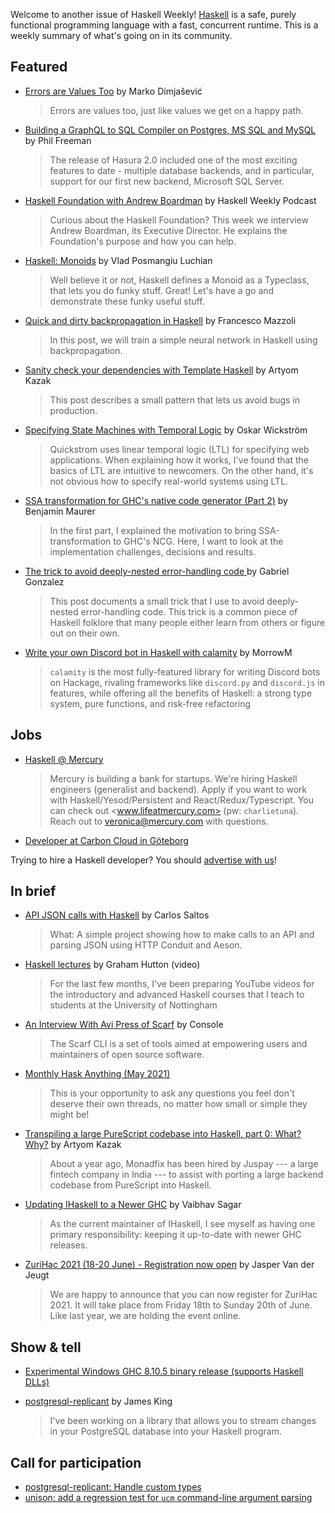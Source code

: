 Welcome to another issue of Haskell Weekly!
[Haskell](https://www.haskell.org) is a safe, purely functional programming language with a fast, concurrent runtime.
This is a weekly summary of what's going on in its community.

## Featured

- [Errors are Values Too](https://dimjasevic.net/marko/2021/05/05/errors-are-values-too/) by Marko Dimjašević
  > Errors are values too, just like values we get on a happy path.

- [Building a GraphQL to SQL Compiler on Postgres, MS SQL and MySQL](https://hasura.io/blog/building-a-graphql-to-sql-compiler-on-postgres-ms-sql-and-mysql/) by Phil Freeman
  > The release of Hasura 2.0 included one of the most exciting features to date - multiple database backends, and in particular, support for our first new backend, Microsoft SQL Server.

- [Haskell Foundation with Andrew Boardman](https://haskellweekly.news/episode/44.html) by Haskell Weekly Podcast
  > Curious about the Haskell Foundation? This week we interview Andrew Boardman, its Executive Director. He explains the Foundation's purpose and how you can help.

- [Haskell: Monoids](https://cstml.github.io/2021/05/03/haskell-monoid.html) by Vlad Posmangiu Luchian
  > Well believe it or not, Haskell defines a Monoid as a Typeclass, that lets you do funky stuff. Great! Let's have a go and demonstrate these funky useful stuff.

- [Quick and dirty backpropagation in Haskell](https://mazzo.li/posts/haskell-backprop-short.html) by Francesco Mazzoli
  > In this post, we will train a simple neural network in Haskell using backpropagation.

- [Sanity check your dependencies with Template Haskell](https://blog.monadfix.com/sanity-th) by Artyom Kazak
  > This post describes a small pattern that lets us avoid bugs in production.

- [Specifying State Machines with Temporal Logic](https://wickstrom.tech/programming/2021/05/03/specifying-state-machines-with-temporal-logic.html) by Oskar Wickström
  > Quickstrom uses linear temporal logic (LTL) for specifying web applications. When explaining how it works, I've found that the basics of LTL are intuitive to newcomers. On the other hand, it's not obvious how to specify real-world systems using LTL.

- [SSA transformation for GHC's native code generator (Part 2)](https://cptwunderlich.github.io/2021/04/30/ssa_for_ncg_part2.html) by Benjamin Maurer
  > In the first part, I explained the motivation to bring SSA-transformation to GHC's NCG. Here, I want to look at the implementation challenges, decisions and results.

- [The trick to avoid deeply-nested error-handling code ](https://www.haskellforall.com/2021/05/the-trick-to-avoid-deeply-nested-error.html) by Gabriel Gonzalez
  > This post documents a small trick that I use to avoid deeply-nested error-handling code. This trick is a common piece of Haskell folklore that many people either learn from others or figure out on their own.

- [Write your own Discord bot in Haskell with calamity](https://morrowm.github.io/posts/2021-04-29-calamity.html) by MorrowM
  > `calamity` is the most fully-featured library for writing Discord bots on Hackage, rivaling frameworks like `discord.py` and `discord.js` in features, while offering all the benefits of Haskell: a strong type system, pure functions, and risk-free refactoring

## Jobs

<!-- Runs from 2021-04-22 to 2021-06-24. -->
- [Haskell @ Mercury](https://mercury.com/jobs/generalist-engineer)
  > Mercury is building a bank for startups. We're hiring Haskell engineers (generalist and backend). Apply if you want to work with Haskell/Yesod/Persistent and React/Redux/Typescript. You can check out <www.lifeatmercury.com> (pw: `charlietuna`). Reach out to <veronica@mercury.com> with questions.

- [Developer at Carbon Cloud in Göteborg](https://careers.carboncloud.com/jobs/935115-on-site-developer-functional-programming)

Trying to hire a Haskell developer?
You should [advertise with us](https://haskellweekly.news/advertising.html)!

## In brief

- [API JSON calls with Haskell](https://dev.to/csaltos/haskell-http-response-either-4ncg) by Carlos Saltos
  > What: A simple project showing how to make calls to an API and parsing JSON using HTTP Conduit and Aeson.

- [Haskell lectures](https://www.youtube.com/channel/UCBDp7ydYTHi1dh4Gnf3VTPA) by Graham Hutton (video)
  > For the last few months, I've been preparing YouTube videos for the introductory and advanced Haskell courses that I teach to students at the University of Nottingham

- [An Interview With Avi Press of Scarf](https://console.substack.com/p/console-51) by Console
  > The Scarf CLI is a set of tools aimed at empowering users and maintainers of open source software.

- [Monthly Hask Anything (May 2021)](https://np.reddit.com/r/haskell/comments/n2s8yk/monthly_hask_anything_may_2021/)
  > This is your opportunity to ask any questions you feel don't deserve their own threads, no matter how small or simple they might be!

- [Transpiling a large PureScript codebase into Haskell, part 0: What? Why?](https://blog.monadfix.com/nau-introduction) by Artyom Kazak
  > About a year ago, Monadfix has been hired by Juspay --- a large fintech company in India --- to assist with porting a large backend codebase from PureScript into Haskell.

- [Updating IHaskell to a Newer GHC](https://vaibhavsagar.com/blog/2021/05/02/updating-ihaskell-newer-ghc/) by Vaibhav Sagar
  > As the current maintainer of IHaskell, I see myself as having one primary responsibility: keeping it up-to-date with newer GHC releases.

- [ZuriHac 2021 (18-20 June) - Registration now open](https://discourse.haskell.org/t/zurihac-2021-18-20-june-registration-now-open/2461?u=taylorfausak) by Jasper Van der Jeugt
  > We are happy to announce that you can now register for ZuriHac 2021. It will take place from Friday 18th to Sunday 20th of June. Like last year, we are holding the event online.

## Show & tell

- [Experimental Windows GHC 8.10.5 binary release (supports Haskell DLLs)](https://np.reddit.com/r/haskell/comments/n0xcoy/announce_experimental_windows_ghc_8105_binary/)

- [postgresql-replicant](https://np.reddit.com/r/haskell/comments/n3hvtw/announce_postgresqlreplicant0100candidate/) by James King
  > I've been working on a library that allows you to stream changes in your PostgreSQL database into your Haskell program.

## Call for participation

-   [postgresql-replicant: Handle custom types](https://github.com/agentultra/postgresql-replicant/issues/5)
-   [unison: add a regression test for `ucm` command-line argument parsing](https://github.com/unisonweb/unison/issues/1906)
